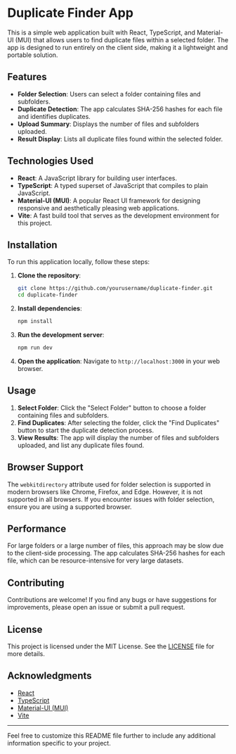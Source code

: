 # Duplicate Finder App

This is a simple web application built with React, TypeScript, and Material-UI (MUI) that allows users to find duplicate files within a selected folder. The app is designed to run entirely on the client side, making it a lightweight and portable solution.

## Features

- **Folder Selection**: Users can select a folder containing files and subfolders.
- **Duplicate Detection**: The app calculates SHA-256 hashes for each file and identifies duplicates.
- **Upload Summary**: Displays the number of files and subfolders uploaded.
- **Result Display**: Lists all duplicate files found within the selected folder.

## Technologies Used

- **React**: A JavaScript library for building user interfaces.
- **TypeScript**: A typed superset of JavaScript that compiles to plain JavaScript.
- **Material-UI (MUI)**: A popular React UI framework for designing responsive and aesthetically pleasing web applications.
- **Vite**: A fast build tool that serves as the development environment for this project.

## Installation

To run this application locally, follow these steps:

1. **Clone the repository**:
   ```bash
   git clone https://github.com/yourusername/duplicate-finder.git
   cd duplicate-finder
   ```

2. **Install dependencies**:
   ```bash
   npm install
   ```

3. **Run the development server**:
   ```bash
   npm run dev
   ```

4. **Open the application**:
   Navigate to `http://localhost:3000` in your web browser.

## Usage

1. **Select Folder**: Click the "Select Folder" button to choose a folder containing files and subfolders.
2. **Find Duplicates**: After selecting the folder, click the "Find Duplicates" button to start the duplicate detection process.
3. **View Results**: The app will display the number of files and subfolders uploaded, and list any duplicate files found.

## Browser Support

The `webkitdirectory` attribute used for folder selection is supported in modern browsers like Chrome, Firefox, and Edge. However, it is not supported in all browsers. If you encounter issues with folder selection, ensure you are using a supported browser.

## Performance

For large folders or a large number of files, this approach may be slow due to the client-side processing. The app calculates SHA-256 hashes for each file, which can be resource-intensive for very large datasets.

## Contributing

Contributions are welcome! If you find any bugs or have suggestions for improvements, please open an issue or submit a pull request.

## License

This project is licensed under the MIT License. See the [LICENSE](LICENSE) file for more details.

## Acknowledgments

- [React](https://reactjs.org/)
- [TypeScript](https://www.typescriptlang.org/)
- [Material-UI (MUI)](https://mui.com/)
- [Vite](https://vitejs.dev/)

---

Feel free to customize this README file further to include any additional information specific to your project.